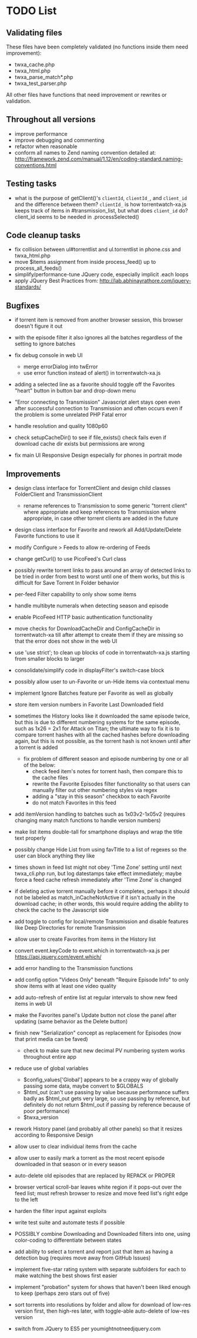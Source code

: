TODO List
===============

## Validating files

These files have been completely validated (no functions inside them need improvement):

- twxa_cache.php
- twxa_html.php
- twxa_parse_match*.php
- twxa_test_parser.php

All other files have functions that need improvement or rewrites or validation.

## Throughout all versions

- improve performance
- improve debugging and commenting
- refactor when reasonable
- conform all names to Zend naming convention detailed at: http://framework.zend.com/manual/1.12/en/coding-standard.naming-conventions.html

## Testing tasks

- what is the purpose of getClient()'s `clientId`, `clientId_`, and `client_id` and the difference between them? `clientId_` is how torrentwatch-xa.js keeps track of items in #transmission_list, but what does `client_id` do? client_id seems to be needed in .processSelected()

## Code cleanup tasks

- fix collision between ul#torrentlist and ul.torrentlist in phone.css and twxa_html.php
- move $items assignment from inside process_feed() up to process_all_feeds()
- simplify/performance-tune JQuery code, especially implicit .each loops
- apply JQuery Best Practices from: http://lab.abhinayrathore.com/jquery-standards/

## Bugfixes

- if torrent item is removed from another browser session, this browser doesn't figure it out
- with the episode filter it also ignores all the batches regardless of the setting to ignore batches

- fix debug console in web UI
  - merge errorDialog into twError
  - use error function instead of alert() in torrentwatch-xa.js

- adding a selected line as a favorite should toggle off the Favorites "heart" button in button bar and drop-down menu
- "Error connecting to Transmission" Javascript alert stays open even after successful connection to Transmission and often occurs even if the problem is some unrelated PHP Fatal error
- handle resolution and quality 1080p60
- check setupCacheDir() to see if file_exists() check fails even if download cache dir exists but permissions are wrong
- fix main UI Responsive Design especially for phones in portrait mode

## Improvements

- design class interface for TorrentClient and design child classes FolderClient and TransmissionClient
  - rename references to Transmission to some generic "torrent client" where appropriate and keep references to Transmission where appropriate, in case other torrent clients are added in the future

- design class interface for Favorite and rework all Add/Update/Delete Favorite functions to use it

- modify Configure > Feeds to allow re-ordering of Feeds
- change getCurl() to use PicoFeed's Curl class
- possibly rewrite torrent links to pass around an array of detected links to be tried in order from best to worst until one of them works, but this is difficult for Save Torrent In Folder behavior
- per-feed Filter capability to only show some items
- handle multibyte numerals when detecting season and episode
- enable PicoFeed HTTP basic authentication functionality
- move checks for DownloadCacheDir and ConfigCacheDir in torrentwatch-xa till after attempt to create them if they are missing so that the error does not show in the web UI
- use 'use strict'; to clean up blocks of code in torrentwatch-xa.js starting from smaller blocks to larger
- consolidate/simplify code in displayFilter's switch-case block
- possibly allow user to un-Favorite or un-Hide items via contextual menu
- implement Ignore Batches feature per Favorite as well as globally
- store item version numbers in Favorite Last Downloaded field
- sometimes the History looks like it downloaded the same episode twice, but this is due to different numbering systems for the same episode, such as 1x26 = 2x1 for Attack on Titan; the ultimate way to fix it is to compare torrent hashes with all the cached hashes before downloading again, but this is not possible, as the torrent hash is not known until after a torrent is added
  - fix problem of different season and episode numbering by one or all of the below:
    - check feed item's notes for torrent hash, then compare this to the cache files
    - rewrite the Favorite Episodes filter functionality so that users can manually filter out other numbering styles via regex
    - adding a "stay in this season" checkbox to each Favorite
    - do not match Favorites in this feed

- add itemVersion handling to batches such as 1x03v2-1x05v2 (requires changing many match functions to handle version numbers)
- make list items double-tall for smartphone displays and wrap the title text properly
- possibly change Hide List from using favTitle to a list of regexes so the user can block anything they like

- times shown in feed list might not obey 'Time Zone' setting until next twxa_cli.php run, but log datestamps take effect immediately; maybe force a feed cache refresh immediately after 'Time Zone' is changed 
- if deleting active torrent manually before it completes, perhaps it should not be labeled as match_inCacheNotActive if it isn't actually in the download cache; in other words, this would require adding the ability to check the cache to the Javascript side
- add toggle to config for local/remote Transmission and disable features like Deep Directories for remote Transmission

- allow user to create Favorites from items in the History list
- convert event.keyCode to event.which in torrentwatch-xa.js per https://api.jquery.com/event.which/
- add error handling to the Transmission functions
- add config option "Videos Only" beneath "Require Episode Info" to only show items with at least one video quality
- add auto-refresh of entire list at regular intervals to show new feed items in web UI
- make the Favorites panel's Update button not close the panel after updating (same behavior as the Delete button)

- finish new "Serialization" concept as replacement for Episodes (now that print media can be faved)
  - check to make sure that new decimal PV numbering system works throughout entire app

- reduce use of global variables 
  - $config_values['Global'] appears to be a crappy way of globally passing some data, maybe convert to $GLOBALS
  - $html_out (can't use passing by value because performance suffers badly as $html_out gets very large, so use passing by reference, but definitely do not return $html_out if passing by reference because of poor performance)
  - $twxa_version

- rework History panel (and probably all other panels) so that it resizes according to Responsive Design
- allow user to clear individual items from the cache
- allow user to easily mark a torrent as the most recent episode downloaded in that season or in every season
- auto-delete old episodes that are replaced by REPACK or PROPER
- browser vertical scroll-bar leaves white region if it pops-out over the feed list; must refresh browser to resize and move feed list's right edge to the left
- harden the filter input against exploits
- write test suite and automate tests if possible
- POSSIBLY combine Downloading and Downloaded filters into one, using color-coding to differentiate between states
- add ability to select a torrent and report just that item as having a detection bug (requires move away from GitHub Issues)
- implement five-star rating system with separate subfolders for each to make watching the best shows first easier
- implement "probation" system for shows that haven't been liked enough to keep (perhaps zero stars out of five)
- sort torrents into resolutions by folder and allow for download of low-res version first, then high-res later, with toggle-able auto-delete of low-res version
- switch from JQuery to ES5 per youmightnotneedjquery.com